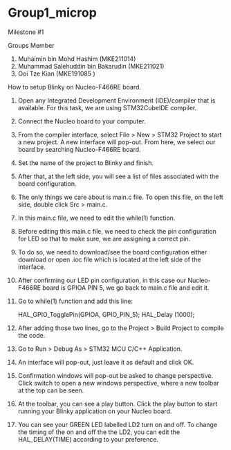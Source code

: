 # Group1_microp

Milestone #1

Groups Member

1. Muhaimin bin Mohd Hashim (MKE211014)
2. Muhammad Salehuddin bin Bakarudin (MKE211021)
3. Ooi Tze Kian (MKE191085 )

How to setup Blinky on Nucleo-F466RE board.
1.	Open any Integrated Development Environment (IDE)/compiler that is available. For this task, we are using STM32CubeIDE compiler.
2.	Connect the Nucleo board to your computer.
3.	From the compiler interface, select File > New > STM32 Project to start a new project. A new interface will pop-out. From here, we select our board by searching Nucleo-F466RE board.
4.	Set the name of the project to Blinky and finish. 
5.	After that, at the left side, you will see a list of files associated with the board configuration. 
6.	The only things we care about is main.c file. To open this file, on the left side, double click Src > main.c.
7.	In this main.c file, we need to edit the while(1) function.
8.	Before editing this main.c file, we need to check the pin configuration for LED so that to make sure, we are assigning a correct pin.
9.	To do so, we need to download/see the board configuration either download or open .ioc file which is located at the left side of the interface.
10.	After confirming our LED pin configuration, in this case our Nucleo-F466RE board is GPIOA PIN 5, we go back to main.c file and edit it.
11.	Go to while(1) function and add this line:

    HAL_GPIO_TogglePin(GPIOA, GPIO_PIN_5);
    HAL_Delay (1000);

12.	After adding those two lines, go to the Project > Build Project to compile the code. 
13.	Go to Run > Debug As > STM32 MCU C/C++ Application.
14.	An interface will pop-out, just leave it as default and click OK.
15.	Confirmation windows will pop-out be asked to change perspective. Click switch to open a new windows perspective, where a new toolbar at the top can be seen.
16.	At the toolbar, you can see a play button. Click the play button to start running your Blinky application on your Nucleo board.
17.	You can see your GREEN LED labelled LD2 turn on and off. To change the timing of the on and off the the LD2, you can edit the HAL_DELAY(TIME) according to your preference.
